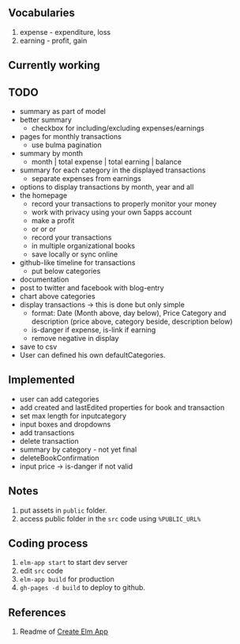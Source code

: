## Vocabularies

1. expense - expenditure, loss
1. earning - profit, gain

## Currently working


## TODO

- summary as part of model
- better summary
  - checkbox for including/excluding expenses/earnings
- pages for monthly transactions
  - use bulma pagination
- summary by month
  - month | total expense | total earning | balance
- summary for each category in the displayed transactions
  - separate expenses from earnings
- options to display transactions by month, year and all
- the homepage
  - record your transactions to properly monitor your money
  - work with privacy using your own 5apps account
  - make a profit
  - or or or
  - record your transactions
  - in multiple organizational books
  - save locally or sync online
- github-like timeline for transactions
  - put below categories
- documentation
- post to twitter and facebook with blog-entry
- chart above categories
- display transactions -> this is done but only simple
  - format: Date (Month above, day below), Price Category and description (price above, category beside, description below)
  - is-danger if expense, is-link if earning
  - remove negative in display
- save to csv
- User can defined his own defaultCategories.


## Implemented

- user can add categories
- add created and lastEdited properties for book and transaction
- set max length for inputcategory
- input boxes and dropdowns
- add transactions
- delete transaction
- summary by category - not yet final
- deleteBookConfirmation
- input price -> is-danger if not valid


## Notes

1. put assets in `public` folder.
1. access public folder in the `src` code using `%PUBLIC_URL%`

## Coding process

1. `elm-app start` to start dev server
1. edit `src` code
1. `elm-app build` for production
1. `gh-pages -d build` to deploy to github.

## References

1. Readme of [Create Elm App](https://github.com/halfzebra/create-elm-app/blob/master/template/README.md)
